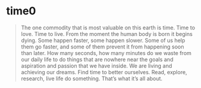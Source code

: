 # time0
> The one commodity that is most valuable on this earth is time. Time to love. Time to live. From the moment the human body is born it begins dying. Some happen faster, some happen slower. Some of us help them go faster, and some of them prevent it from happening soon than later. How many seconds, how many minutes do we waste from our daily life to do things that are nowhere near the goals and aspiration and passion that we have inside. We are living and achieving our dreams. Find time to better ourselves. Read, explore, research, live life do something. That’s what it’s all about.
